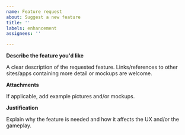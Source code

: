 ```yaml
---
name: Feature request
about: Suggest a new feature
title: ''
labels: enhancement
assignees: ''

---
```


**Describe the feature you'd like**

A clear description of the requested feature. Links/references to other sites/apps containing more detail or mockups are welcome.

**Attachments**

If applicable, add example pictures and/or mockups.

**Justification**

Explain why the feature is needed and how it affects the UX and/or the gameplay.
